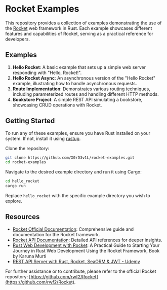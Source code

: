 # Rocket Examples

This repository provides a collection of examples demonstrating the use of the [Rocket](https://rocket.rs/) web framework in Rust. Each example showcases different features and capabilities of Rocket, serving as a practical reference for developers.

## Examples

1. **Hello Rocket**: A basic example that sets up a simple web server responding with "Hello, Rocket!".
2. **Hello Rocket Async**: An asynchronous version of the "Hello Rocket" example, illustrating how to handle asynchronous requests.
3. **Route Implementation**: Demonstrates various routing techniques, including parameterized routes and handling different HTTP methods.
4. **Bookstore Project**: A simple REST API simulating a bookstore, showcasing CRUD operations with Rocket.


## Getting Started

To run any of these examples, ensure you have Rust installed on your system. If not, install it using [rustup](https://rustup.rs/).

Clone the repository:

```bash
git clone https://github.com/X0rD3v1L/rocket-examples.git
cd rocket-examples
```

Navigate to the desired example directory and run it using Cargo:

```bash
cd hello_rocket
cargo run
```

Replace `hello_rocket` with the specific example directory you wish to explore.

## Resources

- [Rocket Official Documentation](https://rocket.rs/guide/v0.5/): Comprehensive guide and documentation for the Rocket framework.
- [Rocket API Documentation](https://api.rocket.rs/v0.5/rocket/): Detailed API references for deeper insights.
- [Rust Web Development with Rocket](https://www.amazon.in/Rust-Web-Development-Rocket-applications/dp/180056130X): A Practical Guide to Starting Your Journey in Rust Web Development Using the Rocket Framework, Book by Karuna Murti
- [REST API Server with Rust, Rocket, SeaORM & JWT - Udemy](https://www.udemy.com/course/rest-api-server-rust-rocket-seaorm-jwt/)

For further assistance or to contribute, please refer to the official Rocket repository: [https://github.com/rwf2/Rocket](https://github.com/rwf2/Rocket). 